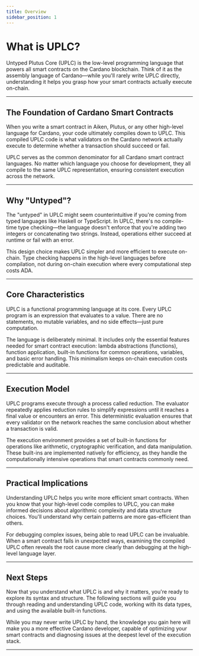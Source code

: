 ```yaml
---
title: Overview
sidebar_position: 1
---
```


# What is UPLC?

Untyped Plutus Core (UPLC) is the low-level programming language that powers all smart contracts on the Cardano blockchain. Think of it as the assembly language of Cardano—while you'll rarely write UPLC directly, understanding it helps you grasp how your smart contracts actually execute on-chain.

---

## The Foundation of Cardano Smart Contracts

When you write a smart contract in Aiken, Plutus, or any other high-level language for Cardano, your code ultimately compiles down to UPLC. This compiled UPLC code is what validators on the Cardano network actually execute to determine whether a transaction should succeed or fail.

UPLC serves as the common denominator for all Cardano smart contract languages. No matter which language you choose for development, they all compile to the same UPLC representation, ensuring consistent execution across the network.

---

## Why "Untyped"?

The "untyped" in UPLC might seem counterintuitive if you're coming from typed languages like Haskell or TypeScript. In UPLC, there's no compile-time type checking—the language doesn't enforce that you're adding two integers or concatenating two strings. Instead, operations either succeed at runtime or fail with an error.

This design choice makes UPLC simpler and more efficient to execute on-chain. Type checking happens in the high-level languages before compilation, not during on-chain execution where every computational step costs ADA.

---

## Core Characteristics

UPLC is a functional programming language at its core. Every UPLC program is an expression that evaluates to a value. There are no statements, no mutable variables, and no side effects—just pure computation.

The language is deliberately minimal. It includes only the essential features needed for smart contract execution: lambda abstractions (functions), function application, built-in functions for common operations, variables, and basic error handling. This minimalism keeps on-chain execution costs predictable and auditable.

---

## Execution Model

UPLC programs execute through a process called reduction. The evaluator repeatedly applies reduction rules to simplify expressions until it reaches a final value or encounters an error. This deterministic evaluation ensures that every validator on the network reaches the same conclusion about whether a transaction is valid.

The execution environment provides a set of built-in functions for operations like arithmetic, cryptographic verification, and data manipulation. These built-ins are implemented natively for efficiency, as they handle the computationally intensive operations that smart contracts commonly need.

---

## Practical Implications

Understanding UPLC helps you write more efficient smart contracts. When you know that your high-level code compiles to UPLC, you can make informed decisions about algorithmic complexity and data structure choices. You'll understand why certain patterns are more gas-efficient than others.

For debugging complex issues, being able to read UPLC can be invaluable. When a smart contract fails in unexpected ways, examining the compiled UPLC often reveals the root cause more clearly than debugging at the high-level language layer.

---

## Next Steps

Now that you understand what UPLC is and why it matters, you're ready to explore its syntax and structure. The following sections will guide you through reading and understanding UPLC code, working with its data types, and using the available built-in functions.

While you may never write UPLC by hand, the knowledge you gain here will make you a more effective Cardano developer, capable of optimizing your smart contracts and diagnosing issues at the deepest level of the execution stack.

---